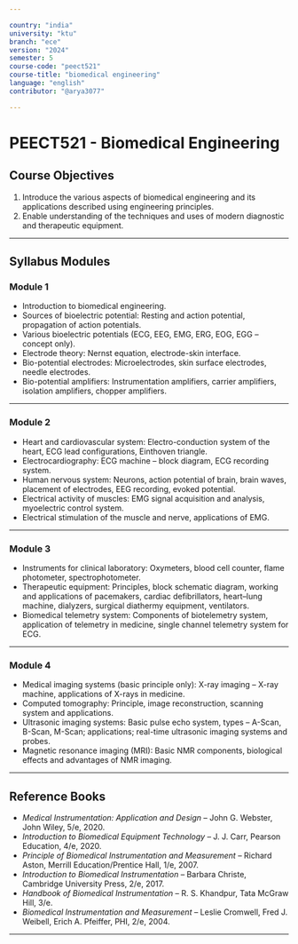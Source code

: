 ```yaml
---

country: "india"
university: "ktu"
branch: "ece"
version: "2024"
semester: 5
course-code: "peect521"
course-title: "biomedical engineering"
language: "english"
contributor: "@arya3077"

---
```


# PEECT521 - Biomedical Engineering

## Course Objectives

1. Introduce the various aspects of biomedical engineering and its applications described using engineering principles.  
2. Enable understanding of the techniques and uses of modern diagnostic and therapeutic equipment.  

---

## Syllabus Modules

### Module 1
- Introduction to biomedical engineering.  
- Sources of bioelectric potential: Resting and action potential, propagation of action potentials.  
- Various bioelectric potentials (ECG, EEG, EMG, ERG, EOG, EGG – concept only).  
- Electrode theory: Nernst equation, electrode-skin interface.  
- Bio-potential electrodes: Microelectrodes, skin surface electrodes, needle electrodes.  
- Bio-potential amplifiers: Instrumentation amplifiers, carrier amplifiers, isolation amplifiers, chopper amplifiers.  

---

### Module 2
- Heart and cardiovascular system: Electro-conduction system of the heart, ECG lead configurations, Einthoven triangle.  
- Electrocardiography: ECG machine – block diagram, ECG recording system.  
- Human nervous system: Neurons, action potential of brain, brain waves, placement of electrodes, EEG recording, evoked potential.  
- Electrical activity of muscles: EMG signal acquisition and analysis, myoelectric control system.  
- Electrical stimulation of the muscle and nerve, applications of EMG.  

---

### Module 3
- Instruments for clinical laboratory: Oxymeters, blood cell counter, flame photometer, spectrophotometer.  
- Therapeutic equipment: Principles, block schematic diagram, working and applications of pacemakers, cardiac defibrillators, heart–lung machine, dialyzers, surgical diathermy equipment, ventilators.  
- Biomedical telemetry system: Components of biotelemetry system, application of telemetry in medicine, single channel telemetry system for ECG.  

---

### Module 4
- Medical imaging systems (basic principle only): X-ray imaging – X-ray machine, applications of X-rays in medicine.  
- Computed tomography: Principle, image reconstruction, scanning system and applications.  
- Ultrasonic imaging systems: Basic pulse echo system, types – A-Scan, B-Scan, M-Scan; applications; real-time ultrasonic imaging systems and probes.  
- Magnetic resonance imaging (MRI): Basic NMR components, biological effects and advantages of NMR imaging.  

---

## Reference Books

- *Medical Instrumentation: Application and Design* – John G. Webster, John Wiley, 5/e, 2020.  
- *Introduction to Biomedical Equipment Technology* – J. J. Carr, Pearson Education, 4/e, 2020.  
- *Principle of Biomedical Instrumentation and Measurement* – Richard Aston, Merrill Education/Prentice Hall, 1/e, 2007.  
- *Introduction to Biomedical Instrumentation* – Barbara Christe, Cambridge University Press, 2/e, 2017.  
- *Handbook of Biomedical Instrumentation* – R. S. Khandpur, Tata McGraw Hill, 3/e.  
- *Biomedical Instrumentation and Measurement* – Leslie Cromwell, Fred J. Weibell, Erich A. Pfeiffer, PHI, 2/e, 2004.  

---
